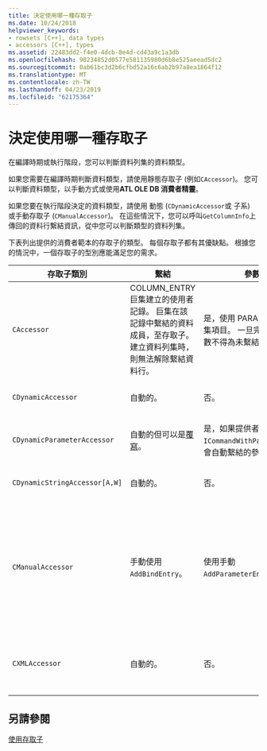 ```yaml
---
title: 決定使用哪一種存取子
ms.date: 10/24/2018
helpviewer_keywords:
- rowsets [C++], data types
- accessors [C++], types
ms.assetid: 22483dd2-f4e0-4dcb-8e4d-cd43a9c1a3db
ms.openlocfilehash: 98234852d0577e581135980d6b8e525aeead5dc2
ms.sourcegitcommit: 0ab61bc3d2b6cfbd52a16c6ab2b97a8ea1864f12
ms.translationtype: MT
ms.contentlocale: zh-TW
ms.lasthandoff: 04/23/2019
ms.locfileid: "62175364"
---
```

# <a name="determining-which-type-of-accessor-to-use"></a>決定使用哪一種存取子

在編譯時期或執行階段，您可以判斷資料列集的資料類型。

如果您需要在編譯時期判斷資料類型，請使用靜態存取子 (例如`CAccessor`)。 您可以判斷資料類型，以手動方式或使用**ATL OLE DB 消費者精靈**。

如果您要在執行階段決定的資料類型，請使用 動態 (`CDynamicAccessor`或 子系) 或手動存取子 (`CManualAccessor`)。 在這些情況下，您可以呼叫`GetColumnInfo`上傳回的資料行繫結資訊，從中您可以判斷類型的資料列集。

下表列出提供的消費者範本的存取子的類型。 每個存取子都有其優缺點。 根據您的情況中，一個存取子的型別應能滿足您的需求。

|存取子類別|繫結|參數|註解|
|--------------------|-------------|---------------|-------------|
|`CAccessor`|COLUMN_ENTRY 巨集建立的使用者記錄。 巨集在該記錄中繫結的資料成員，至存取子。 建立資料列集時，則無法解除繫結資料行。|是，使用 PARAM_MAP 巨集項目。 一旦完成繫結參數不得為未繫結的。|因為少量的程式碼最快的存取子。|
|`CDynamicAccessor`|自動的。|否。|如果您不知道的資料列集中的資料型別很有用。|
|`CDynamicParameterAccessor`|自動的但可以是[覆寫](../../data/oledb/overriding-a-dynamic-accessor.md)。|是，如果提供者支援`ICommandWithParameters`。 會自動繫結的參數。|低於`CDynamicAccessor`但適用於呼叫一般的預存程序。|
|`CDynamicStringAccessor[A,W]`|自動的。|否。|擷取從資料存放區，做為字串資料存取的資料。|
|`CManualAccessor`|手動使用`AddBindEntry`。|使用手動`AddParameterEntry`。|快速;參數和資料行繫結一次。 您決定要使用資料的類型。 (請參閱[DBVIEWER](https://github.com/Microsoft/VCSamples)範例的範例。)需要更多的程式碼比`CDynamicAccessor`或`CAccessor`。 它會比較像直接呼叫 OLE DB。|
|`CXMLAccessor`|自動的。|否。|擷取從資料存放區，做為字串資料存取的資料，並將其格式化為 XML 標記的資料。|

## <a name="see-also"></a>另請參閱

[使用存取子](../../data/oledb/using-accessors.md)